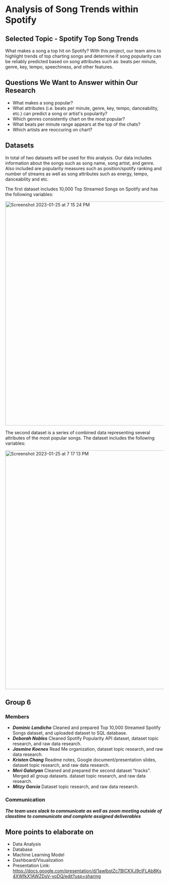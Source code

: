 # Analysis of Song Trends within Spotify #
## Selected Topic - Spotify Top Song Trends
What makes a song a top hit on Spotify? With this project, our team aims to highlight trends of top charting songs and determine if song popularity can be reliably predicted based on song attributes such as: beats per minute, genre, key, tempo, speechiness, and other features. 

## Questions We Want to Answer within Our Research
* What makes a song popular? 
* What attributes (i.e. beats per minute, genre, key, tempo, danceability, etc.) can predict a song or artist's popularity?
* Which genres consistently chart on the most popular?
* What beats per minute range appears at the top of the chats?
* Which artists are reoccuring on chart?

## Datasets

In total of two datasets will be used for this analysis. Our data includes information about the songs such as song name, song artist, and genre. Also included are popularity measures such as position/spotify ranking and number of streams as well as song attributes such as energy, tempo, danceability and etc.

The first dataset includes 10,000 Top Streamed Songs on Spotify and has the following variables: 

<img width="710" alt="Screenshot 2023-01-25 at 7 15 24 PM" src="https://user-images.githubusercontent.com/111609994/214751106-839b6dc6-7b2a-4296-b9f1-0e0d23b4af45.png">

The second dataset is a series of combined data representing several attributes of the most popular songs. The dataset includes the following variables:

<img width="757" alt="Screenshot 2023-01-25 at 7 17 13 PM" src="https://user-images.githubusercontent.com/111609994/214751288-9da9cb0d-aa6b-4f69-bed6-1084bf79b1ed.png">


## Group 6

### Members
* ***Dominic Landicho***
Cleaned and prepared Top 10,000 Streamed Spotify Songs dataset, and uploaded dataset to SQL database.
* ***Deborah Nobles***
Cleaned Spotify Popularity API dataset, dataset topic research, and raw data research.
* ***Jasmine Koenes***
Read Me organization, dataset topic research, and raw data research.
* ***Kristen Chang***
Readme notes, Google document/presentation slides, dataset topic research, and raw data research.
* ***Meri Galstyan***
Cleaned and prepared the second dataset "tracks". Merged all group datasets. dataset topic research, and raw data research.
* ***Mitzy Garcia***
Dataset topic research, and raw data research.
### Communication
***The team uses slack to communicate as well as zoom meeting outside of classtime to communicate and complete assigned deliverables***

## More points to elaborate on
* Data Analysis
* Database
* Machine Learning Model
* Dashboard/Visualization
* Presentation Link: https://docs.google.com/presentation/d/1awlbstZc7BICKXJ9cIFLAb8Ks4XWfkX1AWZDsV-yoDQ/edit?usp=sharing  
